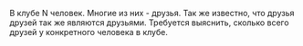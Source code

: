 В клубе N человек. Многие из них - друзья. Так же известно, что друзья друзей так же являются друзьями. Требуется выяснить, сколько всего друзей у конкретного человека в клубе.